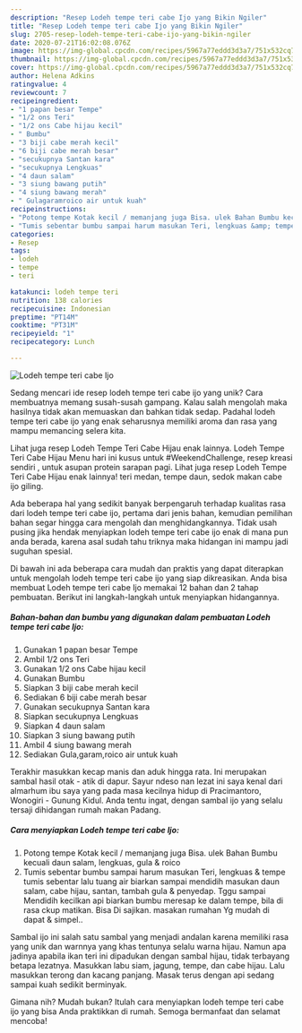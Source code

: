 ```yaml
---
description: "Resep Lodeh tempe teri cabe Ijo yang Bikin Ngiler"
title: "Resep Lodeh tempe teri cabe Ijo yang Bikin Ngiler"
slug: 2705-resep-lodeh-tempe-teri-cabe-ijo-yang-bikin-ngiler
date: 2020-07-21T16:02:08.076Z
image: https://img-global.cpcdn.com/recipes/5967a77eddd3d3a7/751x532cq70/lodeh-tempe-teri-cabe-ijo-foto-resep-utama.jpg
thumbnail: https://img-global.cpcdn.com/recipes/5967a77eddd3d3a7/751x532cq70/lodeh-tempe-teri-cabe-ijo-foto-resep-utama.jpg
cover: https://img-global.cpcdn.com/recipes/5967a77eddd3d3a7/751x532cq70/lodeh-tempe-teri-cabe-ijo-foto-resep-utama.jpg
author: Helena Adkins
ratingvalue: 4
reviewcount: 7
recipeingredient:
- "1 papan besar Tempe"
- "1/2 ons Teri"
- "1/2 ons Cabe hijau kecil"
- " Bumbu"
- "3 biji cabe merah kecil"
- "6 biji cabe merah besar"
- "secukupnya Santan kara"
- "secukupnya Lengkuas"
- "4 daun salam"
- "3 siung bawang putih"
- "4 siung bawang merah"
- " Gulagaramroico air untuk kuah"
recipeinstructions:
- "Potong tempe Kotak kecil / memanjang juga Bisa. ulek Bahan Bumbu kecuali daun salam, lengkuas, gula &amp; roico"
- "Tumis sebentar bumbu sampai harum masukan Teri, lengkuas &amp; tempe tumis sebentar lalu tuang air biarkan sampai mendidih masukan daun salam, cabe hijau, santan, tambah gula &amp; penyedap. Tggu sampai Mendidih kecilkan api biarkan bumbu meresap ke dalam tempe, bila di rasa ckup matikan. Bisa Di sajikan. masakan rumahan Yg mudah di dapat &amp; simpel.."
categories:
- Resep
tags:
- lodeh
- tempe
- teri

katakunci: lodeh tempe teri 
nutrition: 138 calories
recipecuisine: Indonesian
preptime: "PT14M"
cooktime: "PT31M"
recipeyield: "1"
recipecategory: Lunch

---
```



![Lodeh tempe teri cabe Ijo](https://img-global.cpcdn.com/recipes/5967a77eddd3d3a7/751x532cq70/lodeh-tempe-teri-cabe-ijo-foto-resep-utama.jpg)

Sedang mencari ide resep lodeh tempe teri cabe ijo yang unik? Cara membuatnya memang susah-susah gampang. Kalau salah mengolah maka hasilnya tidak akan memuaskan dan bahkan tidak sedap. Padahal lodeh tempe teri cabe ijo yang enak seharusnya memiliki aroma dan rasa yang mampu memancing selera kita.

Lihat juga resep Lodeh Tempe Teri Cabe Hijau enak lainnya. Lodeh Tempe Teri Cabe Hijau Menu hari ini kusus untuk #WeekendChallenge, resep kreasi sendiri , untuk asupan protein sarapan pagi. Lihat juga resep Lodeh Tempe Teri Cabe Hijau enak lainnya! teri medan, tempe daun, sedok makan cabe ijo giling.

Ada beberapa hal yang sedikit banyak berpengaruh terhadap kualitas rasa dari lodeh tempe teri cabe ijo, pertama dari jenis bahan, kemudian pemilihan bahan segar hingga cara mengolah dan menghidangkannya. Tidak usah pusing jika hendak menyiapkan lodeh tempe teri cabe ijo enak di mana pun anda berada, karena asal sudah tahu triknya maka hidangan ini mampu jadi suguhan spesial.


Di bawah ini ada beberapa cara mudah dan praktis yang dapat diterapkan untuk mengolah lodeh tempe teri cabe ijo yang siap dikreasikan. Anda bisa membuat Lodeh tempe teri cabe Ijo memakai 12 bahan dan 2 tahap pembuatan. Berikut ini langkah-langkah untuk menyiapkan hidangannya.

<!--inarticleads1-->

##### Bahan-bahan dan bumbu yang digunakan dalam pembuatan Lodeh tempe teri cabe Ijo:

1. Gunakan 1 papan besar Tempe
1. Ambil 1/2 ons Teri
1. Gunakan 1/2 ons Cabe hijau kecil
1. Gunakan  Bumbu
1. Siapkan 3 biji cabe merah kecil
1. Sediakan 6 biji cabe merah besar
1. Gunakan secukupnya Santan kara
1. Siapkan secukupnya Lengkuas
1. Siapkan 4 daun salam
1. Siapkan 3 siung bawang putih
1. Ambil 4 siung bawang merah
1. Sediakan  Gula,garam,roico air untuk kuah


Terakhir masukkan kecap manis dan aduk hingga rata. Ini merupakan sambal hasil otak - atik di dapur. Sayur ndeso nan lezat ini saya kenal dari almarhum ibu saya yang pada masa kecilnya hidup di Pracimantoro, Wonogiri - Gunung Kidul. Anda tentu ingat, dengan sambal ijo yang selalu tersaji dihidangan rumah makan Padang. 

<!--inarticleads2-->

##### Cara menyiapkan Lodeh tempe teri cabe Ijo:

1. Potong tempe Kotak kecil / memanjang juga Bisa. ulek Bahan Bumbu kecuali daun salam, lengkuas, gula &amp; roico
1. Tumis sebentar bumbu sampai harum masukan Teri, lengkuas &amp; tempe tumis sebentar lalu tuang air biarkan sampai mendidih masukan daun salam, cabe hijau, santan, tambah gula &amp; penyedap. Tggu sampai Mendidih kecilkan api biarkan bumbu meresap ke dalam tempe, bila di rasa ckup matikan. Bisa Di sajikan. masakan rumahan Yg mudah di dapat &amp; simpel..


Sambal ijo ini salah satu sambal yang menjadi andalan karena memiliki rasa yang unik dan warnnya yang khas tentunya selalu warna hijau. Namun apa jadinya apabila ikan teri ini dipadukan dengan sambal hijau, tidak terbayang betapa lezatnya. Masukkan labu siam, jagung, tempe, dan cabe hijau. Lalu masukkan terong dan kacang panjang. Masak terus dengan api sedang sampai kuah sedikit berminyak. 

Gimana nih? Mudah bukan? Itulah cara menyiapkan lodeh tempe teri cabe ijo yang bisa Anda praktikkan di rumah. Semoga bermanfaat dan selamat mencoba!
